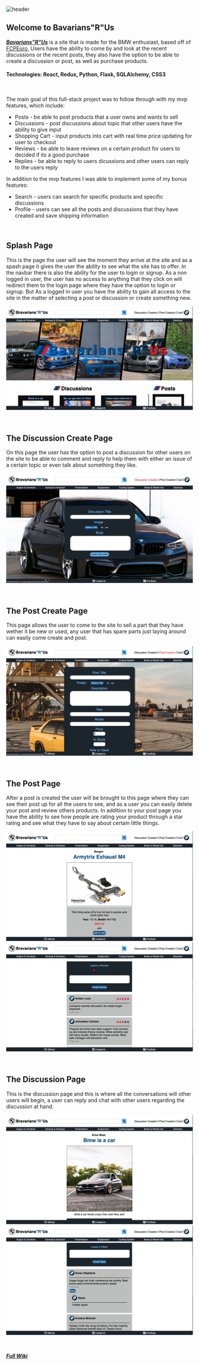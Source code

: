 ![header](https://github.com/Bergan404/Bavarians-R-Us/blob/main/imagesForWiki/site_banner.png)

## Welcome to Bavarians"R"Us
***[Bavarians"R"Us](https://bavarians-r-us.herokuapp.com/)*** is a site that is made for the BMW enthusiast, based off of [FCPEuro](https://www.fcpeuro.com/), Users have the ability to come by and look at the recent discussions or the recent posts, they also have the option to be able to create a discussion or post, as well as purchase products.

#### Technologies: React, Redux, Python, Flask, SQLAlchemy, CSS3

&nbsp;&nbsp;&nbsp;&nbsp;&nbsp;&nbsp;&nbsp;&nbsp;&nbsp;&nbsp;

The main goal of this full-stack project was to follow through with my mvp features, which include:

- Posts - be able to post products that a user owns and wants to sell
- Discussions - post discussions about topic that other users have the ability to give input
- Shopping Cart - input products into cart with real time price updating for user to checkout
- Reviews - be able to leave reviews on a certain product for users to decided if its a good purchase
- Replies - be able to reply to users dicussions and other users can reply to the users reply

In addition to the mvp features I was able to implement some of my bonus features:

- Search - users can search for specific products and specific discussions
- Profile - users can see all the posts and discussions that they have created and save shipping information

&nbsp;&nbsp;&nbsp;&nbsp;&nbsp;&nbsp;&nbsp;&nbsp;&nbsp;&nbsp;

## Splash Page
This is the page the user will see the moment they arrive at the site and as a spash page it gives the user the ability to see what the site has to offer. In the navbar there is also the ability for the user to login or signup. As a non logged in user, the user has no access to anything that they click on will redirect them to the login page where they have the option to login or signup. But As a logged in user you have the ability to gain all access to the site in the matter of selecting a post or discussion or create something new.

![homepageLogin](https://github.com/Bergan404/Bavarians-R-Us/blob/main/imagesForWiki/login_user.png)

&nbsp;&nbsp;&nbsp;&nbsp;&nbsp;&nbsp;&nbsp;&nbsp;&nbsp;&nbsp;

## The Discussion Create Page
On this page the user has the option to post a discussion for other users on the site to be able to comment and reply to help them with either an issue of a certain topic or even talk about something they like.

![discussion_create](https://github.com/Bergan404/Bavarians-R-Us/blob/main/imagesForWiki/discussion_create.png)

&nbsp;&nbsp;&nbsp;&nbsp;&nbsp;&nbsp;&nbsp;&nbsp;&nbsp;&nbsp;

## The Post Create Page
This page allows the user to come to the site to sell a part that they have wether it be new or used, any user that has spare parts just laying around can easily come create and post.

![post_create](https://github.com/Bergan404/Bavarians-R-Us/blob/main/imagesForWiki/post_create.png)

&nbsp;&nbsp;&nbsp;&nbsp;&nbsp;&nbsp;&nbsp;&nbsp;&nbsp;&nbsp;

## The Post Page
After a post is created the user will be brought to this page where they can see their post up for all the users to see, and as a user you can easily delete your post and review others products. In addition to your post page you have the ability to see how people are rating your product through a star rating and see what they have to say about certain little things.

![post_page](https://github.com/Bergan404/Bavarians-R-Us/blob/main/imagesForWiki/post_page.png)
![post_reviews](https://github.com/Bergan404/Bavarians-R-Us/blob/main/imagesForWiki/post_reviews.png)

&nbsp;&nbsp;&nbsp;&nbsp;&nbsp;&nbsp;&nbsp;&nbsp;&nbsp;&nbsp;

## The Discussion Page
This is the discussion page and this is where all the conversations will other users will begin, a user can reply and chat with other users regarding the discussion at hand.

![discussion_page](https://github.com/Bergan404/Bavarians-R-Us/blob/main/imagesForWiki/discussion_page.png)
![discussion_review](https://github.com/Bergan404/Bavarians-R-Us/blob/main/imagesForWiki/discussions_replies.png)

&nbsp;&nbsp;&nbsp;&nbsp;&nbsp;&nbsp;&nbsp;&nbsp;&nbsp;&nbsp;

***[Full Wiki](https://github.com/Bergan404/Bavarians-R-Us/wiki)***

